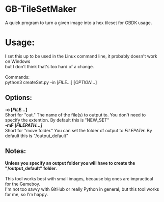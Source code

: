 # GB-TileSetMaker
A quick program to turn a given image into a hex tileset for GBDK usage.

<h1>Usage:</h1>
  I set this up to be used in the Linux command line, it probably doesn't work on Windows<br>
  but I don't think that's too hard of a change.<br><br>
  Commands:<br>python3 createSet.py -in [<i>FILE...</i>] [<i>OPTION...</i>] 
<h2>Options:</h2>
<b>-o [<i>FILE...</i>]</b><br>
Short for "out." The name of the file(s) to output to. You don't need to specify the extention. By default this is "NEW_SET"<br>
<b>-mF [<i>FILEPATH...]</i></b><br>
Short for "move folder." You can set the folder of output to <i>FILEPATH</i>. By default this is "/output_default"<br>

<h2>Notes:</h2>
<b>Unless you specify an output folder you will have to create the "/output_default" folder.</b><br>
<br>This tool works best with small images, because big ones are impractical for the Gameboy.<br>
I'm not too savvy with GitHub or really Python in general, but this tool works for me, so I'm happy.
